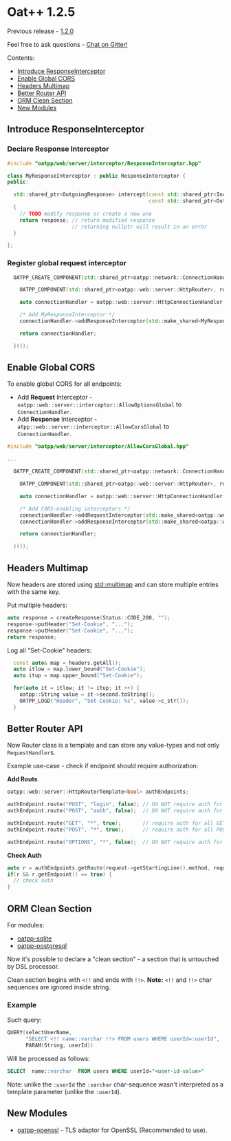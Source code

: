 # Oat++ 1.2.5

Previous release - [1.2.0](1.2.0.md)

Feel free to ask questions - [Chat on Gitter!](https://gitter.im/oatpp-framework/Lobby)

Contents:

- [Introduce ResponseInterceptor](#introduce-responseinterceptor)
- [Enable Global CORS](#enable-global-cors)
- [Headers Multimap](#headers-multimap)
- [Better Router API](#better-router-api)
- [ORM Clean Section](#orm-clean-section)
- [New Modules](#new-modules)

## Introduce ResponseInterceptor

### Declare Response Interceptor

```cpp
#include "oatpp/web/server/interceptor/ResponseInterceptor.hpp"

class MyResponseInterceptor : public ResponseInterceptor {
public:

  std::shared_ptr<OutgoingResponse> intercept(const std::shared_ptr<IncomingRequest>& request,
                                              const std::shared_ptr<OutgoingResponse>& response) override 
  {
    // TODO modify response or create a new one
    return response; // return modified response
                     // returning nullptr will result in an error
  }

};
```

### Register global request interceptor

```cpp
  OATPP_CREATE_COMPONENT(std::shared_ptr<oatpp::network::ConnectionHandler>, serverConnectionHandler)([] {

    OATPP_COMPONENT(std::shared_ptr<oatpp::web::server::HttpRouter>, router); 

    auto connectionHandler = oatpp::web::server::HttpConnectionHandler::createShared(router);

    /* Add MyResponseInterceptor */
    connectionHandler->addResponseInterceptor(std::make_shared<MyResponseInterceptor>());

    return connectionHandler;

  }());
```

## Enable Global CORS

To enable global CORS for all endpoints:

- Add **Request** Interceptor - `oatpp::web::server::interceptor::AllowOptionsGlobal` to `ConnectionHandler`.
- Add **Response** Interceptor - `atpp::web::server::interceptor::AllowCorsGlobal` to `ConnectionHandler`.

```cpp
#include "oatpp/web/server/interceptor/AllowCorsGlobal.hpp"

...

  OATPP_CREATE_COMPONENT(std::shared_ptr<oatpp::network::ConnectionHandler>, serverConnectionHandler)([] {

    OATPP_COMPONENT(std::shared_ptr<oatpp::web::server::HttpRouter>, router); // get Router component

    auto connectionHandler = oatpp::web::server::HttpConnectionHandler::createShared(router);

    /* Add CORS-enabling interceptors */
    connectionHandler->addRequestInterceptor(std::make_shared<oatpp::web::server::interceptor::AllowOptionsGlobal>());
    connectionHandler->addResponseInterceptor(std::make_shared<oatpp::web::server::interceptor::AllowCorsGlobal>());

    return connectionHandler;

  }());
```

## Headers Multimap

Now headers are stored using [std::multimap](https://en.cppreference.com/w/cpp/container/multimap) and can store multiple entries with the same key.

Put multiple headers:

```cpp
auto response = createResponse(Status::CODE_200, "");
response->putHeader("Set-Cookie", "...");
response->putHeader("Set-Cookie", "...");
return response;
```

Log all "Set-Cookie" headers:

```cpp
  const auto& map = headers.getAll();
  auto itlow = map.lower_bound("Set-Cookie");
  auto itup = map.upper_bound("Set-Cookie");

  for(auto it = itlow; it != itup; it ++) {
    oatpp::String value = it->second.toString();
    OATPP_LOGD("Header", "Set-Cookie: %s", value->c_str());
  }
```

## Better Router API

Now Router class is a template and can store any value-types and not only `RequestHandler`s.

Example use-case - check if endpoint should require authorization:

**Add Routs**

```cpp
oatpp::web::server::HttpRouterTemplate<bool> authEndpoints;

authEndpoint.route("POST", "login", false); // DO NOT require auth for /login path
authEndpoint.route("POST", "auth", false);  // DO NOT require auth for /auth path

authEndpoint.route("GET", "*", true);       // require auth for all GET
authEndpoint.route("POST", "*", true);      // require auth for all POST

authEndpoint.route("OPTIONS", "*", false);  // DO NOT require auth for OPTIONS
```

**Check Auth**

```cpp
auto r = authEndpoints.getRoute(request->getStartingLine().method, request->getStartingLine().path);
if(r && r.getEndpoint() == true) {
  // check auth
}
```

## ORM Clean Section

For modules:

- [oatpp-sqlite](https://github.com/oatpp/oatpp-sqlite)
- [oatpp-postgresql](https://github.com/oatpp/oatpp-postgresql)

Now it's possible to declare a "clean section" - a section that is untouched by DSL processor.

Clean section begins with `<!!` and ends with `!!>`. 
**Note:** `<!!` and `!!>` char sequences are ignored inside string. 

### Example

Such query:

```cpp
QUERY(selectUserName, 
      "SELECT <!! name::varchar !!> FROM users WHERE userId=:userId", 
      PARAM(String, userId))
```

Will be processed as follows:

```sql
SELECT  name::varchar  FROM users WHERE userId="<user-id-value>"
```

Note: unlike the `:userId` the `:varchar` char-sequence wasn't interpreted as a template parameter (unlike the `:userId`).

## New Modules

- [oatpp-openssl](https://github.com/oatpp/oatpp-openssl) - TLS adaptor for OpenSSL (Recommended to use).
